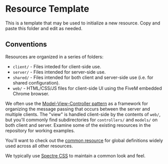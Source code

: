 # Resource Template
This is a template that may be used to initialize a new resource. Copy and paste this folder and edit as needed.

## Conventions
Resources are organized in a series of folders:
- `client/` - Files inteded for client-side use.
- `server/` - Files intended for server-side use.
- `shared/` - Files intended for both client and server-side use (i.e. for shared configuration).
- `web/` - HTML/CSS/JS files for client-side UI using the FiveM embedded Chrome browser.

We often use the [Model-View-Controller pattern](https://en.wikipedia.org/wiki/Model%E2%80%93view%E2%80%93controller) as a framework for organizing the message passing that occurs between the server and multiple clients. The "view" is handled client-side by the contents of `web/`, but you'll commonly find subdirectories for `controllers/` and `models/` on both client and server. Examine some of the existing resources in the repository for working examples.

You'll want to check out the [common resource](https://github.com/openmailbox/tsrp-fivem/tree/webpack/src/common) for global definitions widely used across all other resources.

We typically use [Spectre CSS](https://picturepan2.github.io/spectre/) to maintain a common look and feel.






